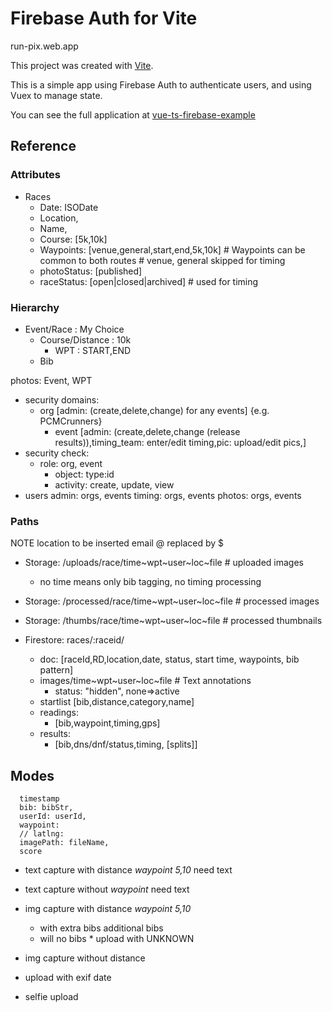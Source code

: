 # Firebase Auth for Vite

run-pix.web.app

This project was created with [Vite](https://vitejs.dev/).

This is a simple app using Firebase Auth to authenticate users, and using Vuex to manage state.

You can see the full application at [vue-ts-firebase-example](https://github.com/Chia1104/vue-ts-firebase-example)

## Reference

### Attributes
* Races
    * Date: ISODate
    * Location,
    * Name,
    * Course: [5k,10k]
    * Waypoints: [venue,general,start,end,5k,10k]   # Waypoints can be common to both routes
                                    # venue, general skipped for timing
    * photoStatus: [published]
    * raceStatus: [open|closed|archived] # used for timing


### Hierarchy
* Event/Race : My Choice  
    * Course/Distance : 10k
        * WPT : START,END
    * Bib

photos: Event, WPT

* security domains:
    * org [admin: (create,delete,change) for any events]  {e.g. PCMCrunners}
        * event [admin: (create,delete,change (release results)),timing_team: enter/edit timing,pic: upload/edit pics,]
* security check:
    * role: org, event
        * object: type:id
        * activity: create, update, view
* users
    admin: orgs, events
    timing: orgs, events
    photos: orgs, events

### Paths
 NOTE
 location to be inserted
 email @ replaced by $

* Storage: /uploads/race/time~wpt~user~loc~file    # uploaded images
    * no time means only bib tagging, no timing processing

* Storage: /processed/race/time~wpt~user~loc~file     # processed images 

* Storage: /thumbs/race/time~wpt~user~loc~file     # processed thumbnails 
* Firestore: races/:raceid/
    * doc: [raceId,RD,location,date, status, start time, waypoints, bib pattern]
    * images/time~wpt~user~loc~file   # Text annotations
        * status: "hidden", none=>active
    * startlist [bib,distance,category,name]
    * readings: 
        * [bib,waypoint,timing,gps]
    * results: 
        * [bib,dns/dnf/status,timing, [splits]]

## Modes

      timestamp
      bib: bibStr,
      userId: userId,
      waypoint: 
      // latlng: 
      imagePath: fileName,
      score

* text capture with distance
    _waypoint 5,10_   need text
* text capture without 
    _waypoint_ need text
* img capture with distance
    _waypoint 5,10_   
    * with extra bibs  additional bibs
    * will no bibs  * upload with UNKNOWN
* img capture without distance

* upload with exif date
* selfie upload
